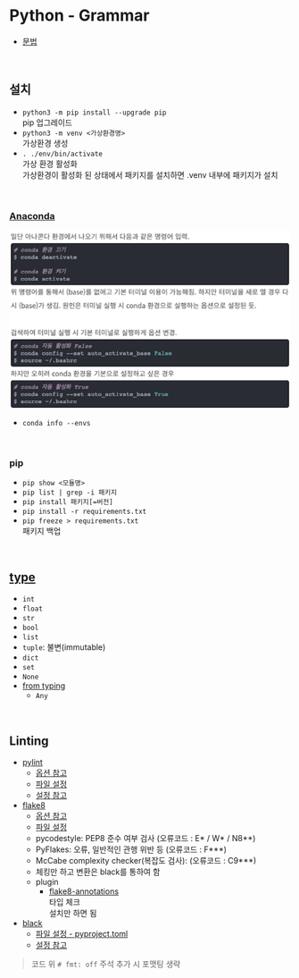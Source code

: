 # Python - Grammar

- [문법](https://docs.python.org/3/reference/index.html)

<br />

## 설치

- `python3 -m pip install --upgrade pip`\
  pip 업그레이드
- `python3 -m venv <가상환경명>`\
  가상환경 생성
- `. ./env/bin/activate`\
  가상 환경 활성화\
  가상환경이 활성화 된 상태에서 패키지를 설치하면 .venv 내부에 패키지가 설치

<br />

### [Anaconda](https://www.anaconda.com/download#downloads)

![image](/assets/python_conda.png)

- `conda info --envs`

<br />

### pip

- `pip show <모듈명>`
- `pip list | grep -i 패키지`
- `pip install 패키지[=버전]`
- `pip install -r requirements.txt`
- `pip freeze > requirements.txt`\
  패키지 백업

<br />

## [type](https://docs.python.org/3.13/library/stdtypes.html#)

- `int`
- `float`
- `str`
- `bool`
- `list`
- `tuple`: 불변(immutable)
- `dict`
- `set`
- `None`
- [from typing](https://docs.python.org/3/library/typing.html#)
  - `Any`

<br />

## Linting

- [pylint](https://pylint.readthedocs.io/en/stable/)
  - [옵션 참고](https://pylint.pycqa.org/en/latest/user_guide/configuration/all-options.html)
  - [파일 설정](https://pylint.pycqa.org/en/latest/user_guide/usage/run.html#command-line-options)
  - [설정 참고](https://www.codeac.io/documentation/pylint-configuration.html)
- [flake8](https://flake8.pycqa.org/en/latest/#)
  - [옵션 참고](https://flake8.pycqa.org/en/latest/genindex.html)
  - [파일 설정](https://flake8.pycqa.org/en/latest/user/configuration.html#configuration-locations)
  - pycodestyle: PEP8 준수 여부 검사 (오류코드 : E* / W* / N8\*\*)
  - PyFlakes: 오류, 일반적인 관행 위반 등 (오류코드 : F\*\*\*)
  - McCabe complexity checker(복잡도 검사): (오류코드 : C9\*\*\*)
  - 체킹만 하고 변환은 black를 통하여 함
  - plugin
    - [flake8-annotations](https://pypi.org/project/flake8-annotations/)\
      타입 체크\
      설치만 하면 됨
- [black](https://black.readthedocs.io/en/stable/#)
  - [파일 설정 - pyproject.toml](https://black.readthedocs.io/en/stable/usage_and_configuration/the_basics.html#configuration-via-a-file)
  - [설정 참고](https://github.com/psf/black/blob/main/pyproject.toml)

> 코드 위 `# fmt: off` 주석 추가 시 포맷팅 생략
